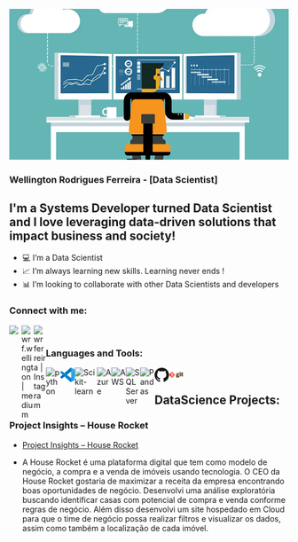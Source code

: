 ![estrategia](imagem.png)

### Wellington Rodrigues Ferreira - [Data Scientist]

## I'm a Systems Developer turned Data Scientist and I love leveraging data-driven solutions that impact business and society!

- 💻 I’m a Data Scientist
- 📈 I’m always learning new skills. Learning never ends !
- 📊 I’m looking to collaborate with other Data Scientists and developers 

### Connect with me:

[<img align="left"  width="22px" src="https://cdn.jsdelivr.net/npm/simple-icons@3.4.0/icons/linkedin.svg" />](https://www.linkedin.com/in/wellington-rodrigues-09b852111/)

[<img align="left" alt="wrf.wellington | medium" width="22px" src="https://cdn.jsdelivr.net/npm/simple-icons@3.4.0/icons/medium.svg" />](https://medium.com/@wrf.wellington)

[<img align="left" alt="wrferreira | Instagram" width="22px" src="https://upload.wikimedia.org/wikipedia/commons/5/58/Instagram-Icon.png" />](https://www.instagram.com/wrferreira/)



<br />

### Languages and Tools:

<img align="left" alt="python" width="26px" src="https://cdn3.iconfinder.com/data/icons/logos-and-brands-adobe/512/267_Python-512.png" />

<img align="left" alt="visual studio code" width="26px" src="https://raw.githubusercontent.com/github/explore/80688e429a7d4ef2fca1e82350fe8e3517d3494d/topics/visual-studio-code/visual-studio-code.png" />

[<img align="left" alt="Scikit-learn" width="40px" src="https://upload.wikimedia.org/wikipedia/commons/0/05/Scikit_learn_logo_small.svg" />](https://scikit-learn.org/stable/)

<img align="left" alt="Azure" width="26px" src="https://www.parkmycloud.com/wp-content/uploads/2018/02/Azure_.png" />

<img align="left" alt="AWS" width="26px" src="https://cdn.jsdelivr.net/npm/simple-icons@3.4.0/icons/amazonaws.svg" />

<img align="left" alt="SQLServer" width="26px" src="https://img.icons8.com/color/2x/microsoft-sql-server.png" />

<img align="left" alt="Pandas" width="26px" src="https://cdn.jsdelivr.net/npm/simple-icons@3.4.0/icons/pandas.svg" />

<img align="left" alt="GitHub" width="26px" src="https://raw.githubusercontent.com/github/explore/78df643247d429f6cc873026c0622819ad797942/topics/github/github.png" />

<img align="left" alt="Git" width="26px" src="https://raw.githubusercontent.com/github/explore/80688e429a7d4ef2fca1e82350fe8e3517d3494d/topics/git/git.png" />

<br />

## DataScience Projects:

### Project Insights – House Rocket
* [Project Insights – House Rocket](https://github.com/wrferreira1003/project_insight_house_rocket)

- A House Rocket é uma plataforma digital que tem como modelo de negócio, a compra e a venda de imóveis usando tecnologia. O CEO da House Rocket gostaria de maximizar a receita da empresa encontrando boas oportunidades de negócio.
Desenvolvi uma análise exploratória buscando identificar casas com potencial de compra e venda conforme regras de negócio. Além disso desenvolvi um site hospedado em Cloud para que o time de negócio possa realizar filtros e visualizar os dados, assim como também a localização de cada imóvel.

